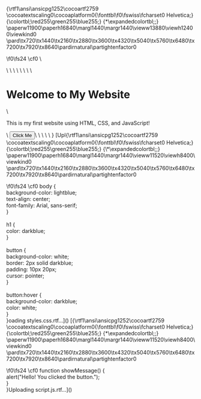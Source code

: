 {\rtf1\ansi\ansicpg1252\cocoartf2759
\cocoatextscaling0\cocoaplatform0{\fonttbl\f0\fswiss\fcharset0 Helvetica;}
{\colortbl;\red255\green255\blue255;}
{\*\expandedcolortbl;;}
\paperw11900\paperh16840\margl1440\margr1440\vieww13880\viewh12400\viewkind0
\pard\tx720\tx1440\tx2160\tx2880\tx3600\tx4320\tx5040\tx5760\tx6480\tx7200\tx7920\tx8640\pardirnatural\partightenfactor0

\f0\fs24 \cf0 <!DOCTYPE html>\
<html lang="en">\
<head>\
    <meta charset="UTF-8">\
    <meta name="viewport" content="width=device-width, initial-scale=1.0">\
    <title>My First Website</title>\
    <link rel="stylesheet" href="styles.css">\
</head>\
<body>\
    <h1>Welcome to My Website</h1>\
    <p>This is my first website using HTML, CSS, and JavaScript!</p>\
    <button onclick="showMessage()">Click Me</button>\
    \
    <script src="script.js"></script>\
</body>\
</html>\
}
[Upl{\rtf1\ansi\ansicpg1252\cocoartf2759
\cocoatextscaling0\cocoaplatform0{\fonttbl\f0\fswiss\fcharset0 Helvetica;}
{\colortbl;\red255\green255\blue255;}
{\*\expandedcolortbl;;}
\paperw11900\paperh16840\margl1440\margr1440\vieww11520\viewh8400\viewkind0
\pard\tx720\tx1440\tx2160\tx2880\tx3600\tx4320\tx5040\tx5760\tx6480\tx7200\tx7920\tx8640\pardirnatural\partightenfactor0

\f0\fs24 \cf0 body \{\
    background-color: lightblue;\
    text-align: center;\
    font-family: Arial, sans-serif;\
\}\
\
h1 \{\
    color: darkblue;\
\}\
\
button \{\
    background-color: white;\
    border: 2px solid darkblue;\
    padding: 10px 20px;\
    cursor: pointer;\
\}\
\
button:hover \{\
    background-color: darkblue;\
    color: white;\
\}\
}oading styles.css.rtf…]()
[{\rtf1\ansi\ansicpg1252\cocoartf2759
\cocoatextscaling0\cocoaplatform0{\fonttbl\f0\fswiss\fcharset0 Helvetica;}
{\colortbl;\red255\green255\blue255;}
{\*\expandedcolortbl;;}
\paperw11900\paperh16840\margl1440\margr1440\vieww11520\viewh8400\viewkind0
\pard\tx720\tx1440\tx2160\tx2880\tx3600\tx4320\tx5040\tx5760\tx6480\tx7200\tx7920\tx8640\pardirnatural\partightenfactor0

\f0\fs24 \cf0 function showMessage() \{\
    alert("Hello! You clicked the button.");\
\}\
}Uploading script.js.rtf…]()

